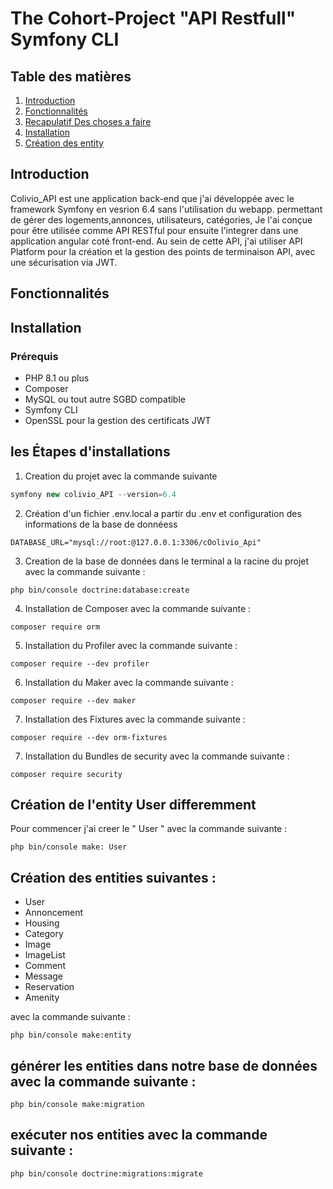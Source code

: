 # The Cohort-Project "API Restfull" Symfony CLI

## Table des matières
1. [Introduction](https://github.com/caatwomann69700/Brace-Armchair-API---Symfony-Project/tree/main?tab=readme-ov-file#introduction)
2. [Fonctionnalités](https://github.com/caatwomann69700/Brace-Armchair-API---Symfony-Project/tree/main?tab=readme-ov-file#introduction)
3. [Recapulatif Des choses a faire](https://github.com/caatwomann69700/Brace-Armchair-API---Symfony-Project/tree/main?tab=readme-ov-file#introduction)
4. [Installation](https://github.com/caatwomann69700/Brace-Armchair-API---Symfony-Project/tree/main?tab=readme-ov-file#introduction)
5. [Création des entity](https://github.com/caatwomann69700/Brace-Armchair-API---Symfony-Project/tree/main?tab=readme-ov-file#introduction)
## Introduction
Colivio_API est une application back-end que j'ai développée avec le framework Symfony en vesrion 6.4 sans l'utilisation du webapp.
permettant de gérer des logements,annonces, utilisateurs, catégories,
Je l'ai conçue pour être utilisée comme API RESTful pour ensuite l'integrer dans une application angular coté front-end.
Au sein de cette API, j'ai utiliser API Platform pour la création et la gestion des points de terminaison API, avec une sécurisation via JWT.
## Fonctionnalités
## Installation
### Prérequis
+ PHP 8.1 ou plus 
+ Composer 
+ MySQL ou tout autre SGBD compatible 
+ Symfony CLI 
+ OpenSSL pour la gestion des certificats JWT 
## les Étapes d'installations 
1. Creation du projet avec la commande suivante 
```php
symfony new colivio_API --version=6.4 
```
2. Création d'un fichier .env.local a partir du .env et configuration des informations de la base de donnéess 
```
DATABASE_URL="mysql://root:@127.0.0.1:3306/cOolivio_Api"
```
3. Creation de la base de données dans le terminal a la racine du projet avec la commande suivante : 
```
php bin/console doctrine:database:create
```
4. Installation de Composer avec la commande suivante : 
```
composer require orm 
```
5.  Installation du Profiler avec la commande suivante :
```
composer require --dev profiler
````
6. Installation du Maker avec la commande suivante :
```
composer require --dev maker
````
7. Installation des Fixtures avec la commande suivante :
```
composer require --dev orm-fixtures
````
7. Installation du Bundles de security avec la commande suivante :
```
composer require security
````
## Création de l'entity User differemment 
Pour commencer j'ai creer le " User " avec la commande suivante : 
```
php bin/console make: User
```
## Création des entities suivantes : 
+ User
+ Annoncement 
+ Housing  
+ Category 
+ Image
+ ImageList 
+ Comment
+ Message 
+ Reservation 
+ Amenity 


avec la commande suivante : 
```
php bin/console make:entity 
```
##  générer les entities dans notre base de données avec la commande suivante : 
```
php bin/console make:migration 
```
## exécuter nos entities avec la commande suivante : 
```
php bin/console doctrine:migrations:migrate
```

